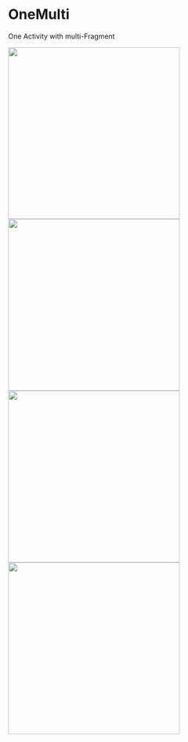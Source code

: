 # OneMulti
One Activity with multi-Fragment

<img src='https://github.com/YcdYng/OneMulti/blob/master/Screenshot/Screenshot_1.png' height='350'/>
<img src='https://github.com/YcdYng/OneMulti/blob/master/Screenshot/Screenshot_2.png' height='350'/>
<img src='https://github.com/YcdYng/OneMulti/blob/master/Screenshot/Screenshot_3.png' height='350'/>
<img src='https://github.com/YcdYng/OneMulti/blob/master/Screenshot/Screenshot_4.png' height='350'/>